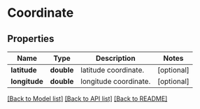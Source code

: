 # Coordinate

## Properties
Name | Type | Description | Notes
------------ | ------------- | ------------- | -------------
**latitude** | **double** | latitude coordinate. | [optional] 
**longitude** | **double** | longitude coordinate. | [optional] 

[[Back to Model list]](../README.md#documentation-for-models) [[Back to API list]](../README.md#documentation-for-api-endpoints) [[Back to README]](../README.md)


